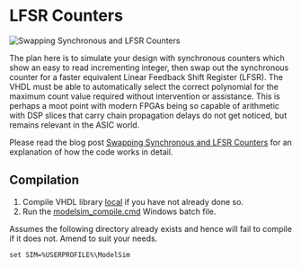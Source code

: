 # LFSR Counters

![Swapping Synchronous and LFSR Counters](./media/LFSR.svg?raw=true "Swapping Synchronous and LFSR Counters")

The plan here is to simulate your design with synchronous counters which show an easy to read incrementing integer, then swap out the synchronous counter for a faster equivalent Linear Feedback Shift Register (LFSR). The VHDL must be able to automatically select the correct polynomial for the maximum count value required without intervention or assistance. This is perhaps a moot point with modern FPGAs being so capable of arithmetic with DSP slices that carry chain propagation delays do not get noticed, but remains relevant in the ASIC world.

Please read the blog post [Swapping Synchronous and LFSR Counters](https://blog.abbey1.org.uk/index.php/technology/swapping-synchronous-and-lfsr-counters) for an explanation of how the code works in detail.

## Compilation

1. Compile VHDL library [local](../Local) if you have not already done so.
2. Run the [modelsim_compile.cmd](modelsim_compile.cmd) Windows batch file.

Assumes the following directory already exists and hence will fail to compile if it does not. Amend to suit your needs.

```batch
set SIM=%USERPROFILE%\ModelSim
```
